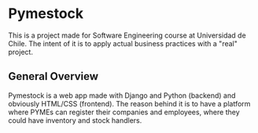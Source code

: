 # Pymestock

This is a project made for Software Engineering course at Universidad de Chile. The intent of it is to apply actual business practices with a "real" project.

## General Overview

Pymestock is a web app made with Django and Python (backend) and obviously HTML/CSS (frontend). The reason behind it is to have a platform where PYMEs can
register their companies and employees, where they could have inventory and stock handlers.
